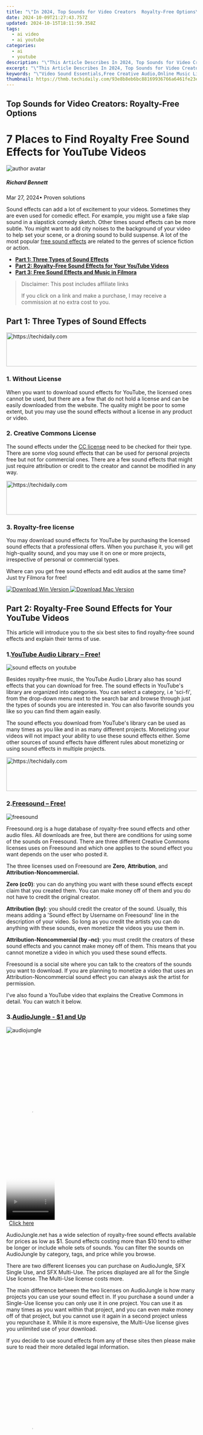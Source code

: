 ```yaml
---
title: "\"In 2024, Top Sounds for Video Creators  Royalty-Free Options\""
date: 2024-10-09T21:27:43.757Z
updated: 2024-10-15T18:11:59.358Z
tags:
  - ai video
  - ai youtube
categories:
  - ai
  - youtube
description: "\"This Article Describes In 2024, Top Sounds for Video Creators: Royalty-Free Options\""
excerpt: "\"This Article Describes In 2024, Top Sounds for Video Creators: Royalty-Free Options\""
keywords: "\"Video Sound Essentials,Free Creative Audio,Online Music Licensing,Premium Sound Tracks,Royalty-Free Sounds,Creative Sound Options,Video Production Audio\""
thumbnail: https://thmb.techidaily.com/93e8b8eb6bc88169936766a6461fe23e663eb59793bd9736b13ed221555fa6ea.jpg
---
```


## Top Sounds for Video Creators: Royalty-Free Options

# 7 Places to Find Royalty Free Sound Effects for YouTube Videos

![author avatar](https://images.wondershare.com/filmora/article-images/richard-bennett.jpg)

##### Richard Bennett

 Mar 27, 2024• Proven solutions

Sound effects can add a lot of excitement to your videos. Sometimes they are even used for comedic effect. For example, you might use a fake slap sound in a slapstick comedy sketch. Other times sound effects can be more subtle. You might want to add city noises to the background of your video to help set your scene, or a droning sound to build suspense. A lot of the most popular [free sound effects](https://tools.techidaily.com/wondershare/filmora/download/) are related to the genres of science fiction or action.

* [**Part 1: Three Types of Sound Effects**](#part1)
* [**Part 2: Royalty-Free Sound Effects for Your YouTube Videos**](#part2)
* [**Part 3: Free Sound Effects and Music in Filmora**](#part3)

>  Disclaimer: This post includes affiliate links
>
>  If you click on a link and make a purchase, I may receive a commission at no extra cost to you.
>

## Part 1: Three Types of Sound Effects

<!-- affiliate ads begin -->
<a href="https://appsumo.8odi.net/c/5597632/2075461/7443" target="_top" id="2075461">
  <img src="//a.impactradius-go.com/display-ad/7443-2075461" border="0" alt="https://techidaily.com" width="728" height="90"/>
</a>
<img height="0" width="0" src="https://appsumo.8odi.net/i/5597632/2075461/7443" style="position:absolute;visibility:hidden;" border="0" />
<!-- affiliate ads end -->

### 1\. Without License

When you want to download sound effects for YouTube, the licensed ones cannot be used, but there are a few that do not hold a license and can be easily downloaded from the website. The quality might be poor to some extent, but you may use the sound effects without a license in any product or video.

### 2\. Creative Commons License

The sound effects under the [CC license](https://en.wikipedia.org/wiki/Creative%5FCommons%5Flicense) need to be checked for their type. There are some vlog sound effects that can be used for personal projects free but not for commercial ones. There are a few sound effects that might just require attribution or credit to the creator and cannot be modified in any way.

<!-- affiliate ads begin -->
<a href="https://appsumo.8odi.net/c/5597632/2037350/7443" target="_top" id="2037350">
  <img src="//a.impactradius-go.com/display-ad/7443-2037350" border="0" alt="https://techidaily.com" width="728" height="90"/>
</a>
<img height="0" width="0" src="https://appsumo.8odi.net/i/5597632/2037350/7443" style="position:absolute;visibility:hidden;" border="0" />
<!-- affiliate ads end -->

### 3\. Royalty-free license

You may download sound effects for YouTube by purchasing the licensed sound effects that a professional offers. When you purchase it, you will get high-quality sound, and you may use it on one or more projects, irrespective of personal or commercial types.

Where can you get free sound effects and edit audios at the same time? Just try Filmora for free!

[![Download Win Version](https://images.wondershare.com/filmora/guide/download-btn-win.jpg) ](https://tools.techidaily.com/wondershare/filmora/download/) [![Download Mac Version](https://images.wondershare.com/filmora/guide/download-btn-mac.jpg) ](https://tools.techidaily.com/wondershare/filmora/download/)

## Part 2: Royalty-Free Sound Effects for Your YouTube Videos

This article will introduce you to the six best sites to find royalty-free sound effects and explain their terms of use.

### 1.[YouTube Audio Library – Free!](https://studio.youtube.com/channel/)

![sound effects on youtube](https://images.wondershare.com/filmora/article-images/sound-effects-YouTube.JPG)

Besides royalty-free music, the YouTube Audio Library also has sound effects that you can download for free. The sound effects in YouTube's library are organized into categories. You can select a category, i.e 'sci-fi', from the drop-down menu next to the search bar and browse through just the types of sounds you are interested in. You can also favorite sounds you like so you can find them again easily.

The sound effects you download from YouTube's library can be used as many times as you like and in as many different projects. Monetizing your videos will not impact your ability to use these sound effects either. Some other sources of sound effects have different rules about monetizing or using sound effects in multiple projects.

<!-- affiliate ads begin -->
<a href="https://appsumo.8odi.net/c/5597632/2094414/7443" target="_top" id="2094414">
  <img src="//a.impactradius-go.com/display-ad/7443-2094414" border="0" alt="https://techidaily.com" width="728" height="90"/>
</a>
<img height="0" width="0" src="https://appsumo.8odi.net/i/5597632/2094414/7443" style="position:absolute;visibility:hidden;" border="0" />
<!-- affiliate ads end -->

### 2.[Freesound – Free!](https://freesound.org/)

![freesound](https://images.wondershare.com/filmora/article-images/sound-effects-Freesound-logo.JPG)

Freesound.org is a huge database of royalty-free sound effects and other audio files. All downloads are free, but there are conditions for using some of the sounds on Freesound. There are three different Creative Commons licenses uses on Freesound and which one applies to the sound effect you want depends on the user who posted it.

The three licenses used on Freesound are **Zero**, **Attribution**, and **Attribution-Noncommercial.**

**Zero (cc0)**: you can do anything you want with these sound effects except claim that you created them. You can make money off of them and you do not have to credit the original creator.

**Attribution (by)**: you should credit the creator of the sound. Usually, this means adding a 'Sound effect by Username on Freesound' line in the description of your video. So long as you credit the artists you can do anything with these sounds, even monetize the videos you use them in.

**Attribution-Noncommercial (by –nc)**: you must credit the creators of these sound effects and you cannot make money off of them. This means that you cannot monetize a video in which you used these sound effects.

Freesound is a social site where you can talk to the creators of the sounds you want to download. If you are planning to monetize a video that uses an Attribution-Noncommercial sound effect you can always ask the artist for permission.

I've also found a YouTube video that explains the Creative Commons in detail. You can watch it below.

### 3.[AudioJungle - $1 and Up](https://audiojungle.net/)

![audiojungle](https://images.wondershare.com/filmora/article-images/sound-effects-AudioJungle.JPG)

<!-- affiliate ads begin -->
<span id="1993654">
					<video width="128" height="480" style="cursor:pointer"
           poster="//a.impactradius-go.com/display-clicktoplayimage/1993654.png"
           onclick="if(!this.playClicked){this.play();this.setAttribute('controls',true);this.playClicked=true;}">
	   <source src="//a.impactradius-go.com/display-ad/22993-1993654">
	   <img src="//a.impactradius-go.com/display-clicktoplayimage/1993654.png" style="border: none; height: 100%; width: 100%; object-fit: contain">
	</video>
	<div style="width:80px;text-align:center"><a href="javascript:window.open(decodeURIComponent('https%3A%2F%2Fhomestyler.sjv.io%2Fc%2F5597632%2F1993654%2F22993'), '_blank');void(0);">Click here</a></div>
</span>
<img height="0" width="0" src="https://imp.pxf.io/i/5597632/1993654/22993" style="position:absolute;visibility:hidden;" border="0" />
<!-- affiliate ads end -->

AudioJungle.net has a wide selection of royalty-free sound effects available for prices as low as $1\. Sound effects costing more than $10 tend to either be longer or include whole sets of sounds. You can filter the sounds on AudioJungle by category, tags, and price while you browse.

There are two different licenses you can purchase on AudioJungle, SFX Single Use, and SFX Multi-Use. The prices displayed are all for the Single Use license. The Multi-Use license costs more.

The main difference between the two licenses on AudioJungle is how many projects you can use your sound effect in. If you purchase a sound under a Single-Use license you can only use it in one project. You can use it as many times as you want within that project, and you can even make money off of that project, but you cannot use it again in a second project unless you repurchase it. While it is more expensive, the Multi-Use license gives you unlimited use of your download.

If you decide to use sound effects from any of these sites then please make sure to read their more detailed legal information.

<!-- affiliate ads begin -->
<span id="1993651">
					<video width="128" height="480" style="cursor:pointer"
           poster="//a.impactradius-go.com/display-clicktoplayimage/1993651.png"
           onclick="if(!this.playClicked){this.play();this.setAttribute('controls',true);this.playClicked=true;}">
	   <source src="//a.impactradius-go.com/display-ad/22993-1993651">
	   <img src="//a.impactradius-go.com/display-clicktoplayimage/1993651.png" style="border: none; height: 100%; width: 100%; object-fit: contain">
	</video>
	<div style="width:80px;text-align:center"><a href="javascript:window.open(decodeURIComponent('https%3A%2F%2Fhomestyler.sjv.io%2Fc%2F5597632%2F1993651%2F22993'), '_blank');void(0);">Click here</a></div>
</span>
<img height="0" width="0" src="https://imp.pxf.io/i/5597632/1993651/22993" style="position:absolute;visibility:hidden;" border="0" />
<!-- affiliate ads end -->

### 4.[Free Sound Effects](https://www.freesoundeffects.com/free-sounds/airplane-10004/)

![Free Sound Effects](https://images.wondershare.com/filmora/article-images/Free-Sound-Effects.JPG)

The Free Sound Effects lets you access free as well as licensed sound effects. If you want to download sound effects for YouTube videos, the legally licensed soundtracks with high-quality effects can be selected from the Pro Sound Effects sections. These are royalty-free sound effects.

It requires a one-time fee and you get access to use the sound effects as many times you want for your projects. But, if you are not really serious and just creating videos out of fun, you may also try the free sound effects like animals, applause, cars, etc. to ensure good vlog sound effects that can give life to your vlog.

### 5.[Soundsnap](https://www.soundsnap.com/)

![Soundsnap](https://images.wondershare.com/filmora/article-images/Soundsnap.JPG)

<!-- affiliate ads begin -->
<a href="https://appsumo.8odi.net/c/5597632/2100541/7443" target="_top" id="2100541">
  <img src="//a.impactradius-go.com/display-ad/7443-2100541" border="0" alt="https://techidaily.com" width="728" height="90"/>
</a>
<img height="0" width="0" src="https://appsumo.8odi.net/i/5597632/2100541/7443" style="position:absolute;visibility:hidden;" border="0" />
<!-- affiliate ads end -->

Whether you wish to spice up your games videos or make the notification alerts hilarious, the Soundsnap app lets you download some of the most amazing sound effects. It is the best platform to search and also share the free vlog sound effects or loops legally. Soundsnap offers original sound effects created by the users and not the edited or mixed sounds that you find in usual commercial libraries. It features above 200,000 loops and sound effects created by expert and knowledgeable music producers and sound engineers.

### 6.[PacDV Free Sound Effects](http://www.pacdv.com/sounds/)

![PacDV Free Sound Effects](https://images.wondershare.com/filmora/article-images/PacDV-Free-Sound-Effects.JPG)

<!-- affiliate ads begin -->
<a href="https://ephamedtechinc.pxf.io/c/5597632/2123511/26400" target="_top" id="2123511">
  <img src="//a.impactradius-go.com/display-ad/26400-2123511" border="0" alt="https://techidaily.com" width="728" height="90"/>
</a>
<img height="0" width="0" src="https://ephamedtechinc.pxf.io/i/5597632/2123511/26400" style="position:absolute;visibility:hidden;" border="0" />
<!-- affiliate ads end -->

Now, you may create vlog sound effects from this royalty-free library of sounds produced by film students, multimedia developers, sound designers, music producers, etc. On the PacDV Free Sound Effects site, you can find free sound clips that have been used in a number of films, television programs, and videos.

You may definitely enjoy downloading sound effects for YouTube from this site completely free but cannot sell it or re-license it to anyone for your benefit. It must be used by you for your video only. The sound clips must not be put on site for download or link to other sound files.

## Part 3: Get Free Sound Effects for YouTube Video in Filmora

If you’re using the Filmora video editor to produce YouTube videos, then you have a free sound effect library already. You can find them in the Audio library (shown below).

![ Filmora9 Audio Library](https://images.wondershare.com/filmora/article-images/filmora9-sound-effects-audio-library.jpg)

There are currently 25 different sound effects available, varying from animal, machine, people, sci-fi, and ambiance. After adding the sound effect to the timeline, you can [change the speed](https://tools.techidaily.com/wondershare/filmora/download/) to make the sound sounds fun.

[![Download Filmora9 Win Version](https://images.wondershare.com/filmora/guide/download-btn-win.jpg) ](https://tools.techidaily.com/wondershare/filmora/download/) [![Download Filmora9 Mac Version](https://images.wondershare.com/filmora/guide/download-btn-mac.jpg) ](https://tools.techidaily.com/wondershare/filmora/download/)

![author avatar](https://images.wondershare.com/filmora/article-images/richard-bennett.jpg)

Richard Bennett

Richard Bennett is a writer and a lover of all things video.

Follow @Richard Bennett

<ins class="adsbygoogle"
     style="display:block"
     data-ad-format="autorelaxed"
     data-ad-client="ca-pub-7571918770474297"
     data-ad-slot="1223367746"></ins>

<ins class="adsbygoogle"
     style="display:block"
     data-ad-client="ca-pub-7571918770474297"
     data-ad-slot="8358498916"
     data-ad-format="auto"
     data-full-width-responsive="true"></ins>

<span class="atpl-alsoreadstyle">Also read:</span>
<div><ul>
<li><a href="https://youtube-data.techidaily.com/024-approved-tailoring-video-dimensions-on-youtube-a-users-guide-to-perfect-uploads/"><u>[New] 2024 Approved Tailoring Video Dimensions on YouTube A User's Guide to Perfect Uploads</u></a></li>
<li><a href="https://extra-lessons.techidaily.com/new-best-online-houses-purchasing-unique-tailored-boxed-gifts/"><u>[New] Best Online Houses Purchasing Unique, Tailored Boxed Gifts</u></a></li>
<li><a href="https://youtube-web.techidaily.com/xpert-choices-best-video-cards-for-youtubes-clearest-output/"><u>[New] Expert Choices Best Video Cards for YouTube's Clearest Output</u></a></li>
<li><a href="https://instagram-video-recordings.techidaily.com/new-in-2024-instagram-longer-content-strategies-explained/"><u>[New] In 2024, Instagram Longer Content Strategies Explained</u></a></li>
<li><a href="https://youtube-web.techidaily.com/uick-and-free-ios-apps-to-convert-youtube-videos-to-mp3-files/"><u>[New] Quick and Free IOS Apps to Convert YouTube Videos to MP3 Files</u></a></li>
<li><a href="https://youtube-web.techidaily.com/ransforming-spaces-with-channels-top-10-online-tools-revealed/"><u>[New] Transforming Spaces with Channels Top 10 Online Tools Revealed</u></a></li>
<li><a href="https://youtube-web.techidaily.com/ed-2024-approved-youtube-video-ranking-factors-that-will-affect-your-rank/"><u>[Updated] 2024 Approved YouTube Video Ranking - Factors that Will Affect Your Rank</u></a></li>
<li><a href="https://youtube-web.techidaily.com/ed-accessing-your-curated-music-lists-on-youtube-for-2024/"><u>[Updated] Accessing Your Curated Music Lists on Youtube for 2024</u></a></li>
<li><a href="https://facebook-record-videos.techidaily.com/updated-charting-success-with-youtube-income-streams-for-2024/"><u>[Updated] Charting Success with YouTube Income Streams for 2024</u></a></li>
<li><a href="https://remote-screen-capture.techidaily.com/updated-in-depth-razer-camera-evaluation/"><u>[Updated] In-Depth Razer Camera Evaluation</u></a></li>
<li><a href="https://mondly-stories.techidaily.com/global-leaderships-via-superior-language-learning-platforms/"><u>Global Leaderships via Superior Language Learning Platforms</u></a></li>
<li><a href="https://youtube-web.techidaily.com/24-mastering-youtube-ultimate-guide-to-live-360-degree-streams/"><u>In 2024, Mastering YouTube Ultimate Guide to Live 360-Degree Streams</u></a></li>
<li><a href="https://android-frp.techidaily.com/oppo-a1x-5g-adb-format-tool-for-pc-vs-other-unlocking-tools-which-one-is-the-best-by-drfone-android/"><u>Oppo A1x 5G ADB Format Tool for PC vs. Other Unlocking Tools Which One is the Best?</u></a></li>
<li><a href="https://techtrends.techidaily.com/the-ultimate-rescue-plan-repairing-and-reviving-a-water-damaged-apple-phoneplayer/"><u>The Ultimate Rescue Plan: Repairing and Reviving a Water-Damaged Apple Phone/Player</u></a></li>
</ul></div>

